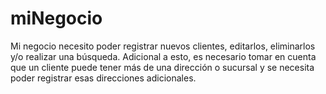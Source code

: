 # miNegocio
Mi negocio necesito poder registrar nuevos clientes, editarlos, eliminarlos y/o realizar una búsqueda. Adicional a esto, es necesario tomar en cuenta que un cliente puede tener más de una dirección o sucursal y se necesita poder registrar esas direcciones adicionales.
